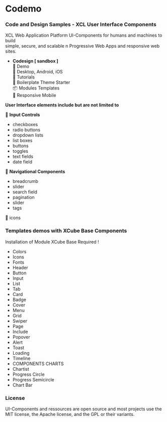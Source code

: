 # Codemo

### Code and Design Samples - XCL User Interface Components

XCL Web Application Platform UI-Components for humans and machines to build  
simple, secure, and scalable n Progressive Web Apps and responsive web sites. 

- **Codesign [ sandbox ]**  
:game_die: Demo  
:triangular_ruler: Desktop, Android, iOS  
:beginner: Tutorials  
:construction: Boilerplate Theme Starter  
:package: Modules Templates  
:iphone: Responsive Mobile  


**User Interface elements include but are not limited to**

:file_folder: **Input Controls**  
- checkboxes
- radio buttons
- dropdown lists
- list boxes
- buttons
- toggles
- text fields
- date field

:file_folder: **Navigational Components**  
- breadcrumb
- slider
- search field
- pagination
- slider
- tags  

:file_folder: icons

### Templates demos with XCube Base Components

Installation of Module XCube Base Required !

- Colors
- Icons
- Fonts
- Header
- Button
- Input
- List
- Tab
- Card
- Badge
- Cover
- Menu
- Grid
- Swiper
- Page
- Include
- Popover
- Alert
- Toast
- Loading
- Timeline
- COMPONENTS CHARTS
- Chartist
- Progress Circle
- Progress Semicircle
- Chart Bar

### License

UI-Components and ressources are open source and most projects use the MIT license, the Apache license, and the GPL or their variants.

